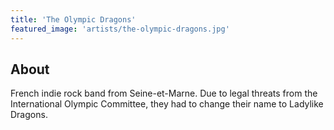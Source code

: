 ```yaml
---
title: 'The Olympic Dragons'
featured_image: 'artists/the-olympic-dragons.jpg'
---
```


## About

French indie rock band from Seine-et-Marne. Due to legal threats from the International Olympic Committee, they had to change their name to Ladylike Dragons.

